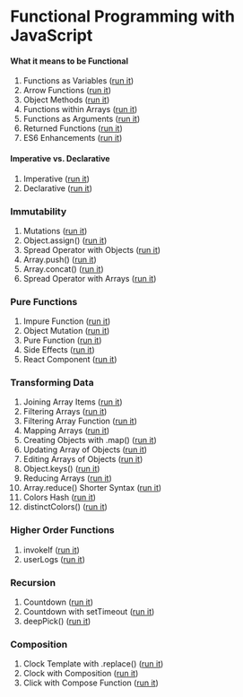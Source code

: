 # Functional Programming with JavaScript

#### What it means to be Functional

1. Functions as Variables ([run it](https://jsbin.com/hopomod/1/edit?js,console))
2. Arrow Functions ([run it](https://jsbin.com/hopomod/3/edit?js,console))
3. Object Methods ([run it](https://jsbin.com/lamujat/edit?js,console))
4. Functions within Arrays ([run it](https://jsbin.com/qoparag/edit?js,console))
5. Functions as Arguments ([run it](https://jsbin.com/hopomod/5/edit?js,console))
6. Returned Functions ([run it](https://jsbin.com/boyihum/1/edit?js,console))
7. ES6 Enhancements ([run it](https://jsbin.com/boyihum/2/edit?js,console))

#### Imperative vs. Declarative

1. Imperative ([run it](https://jsbin.com/cuqapu/1/edit?js,console))
2. Declarative ([run it](http://jsbin.com/cuqapu/2/edit?js,console))

### Immutability

1. Mutations ([run it](http://jsbin.com/kemimi/1/edit?js,console))
2. Object.assign() ([run it](http://jsbin.com/kemimi/2/edit?js,console))
3. Spread Operator with Objects ([run it](http://jsbin.com/kemimi/3/edit?js,console))
4. Array.push() ([run it](http://jsbin.com/kemimi/4/edit?js,console))
5. Array.concat() ([run it](http://jsbin.com/kemimi/5/edit?js,console))
6. Spread Operator with Arrays ([run it](http://jsbin.com/kemimi/6/edit?js,console))

### Pure Functions

1. Impure Function ([run it](http://jsbin.com/kosogo/1/edit?js,console))
2. Object Mutation ([run it](http://jsbin.com/kosogo/2/edit?js,console))
3. Pure Function ([run it](http://jsbin.com/kosogo/3/edit?js,console))
4. Side Effects ([run it](http://jsbin.com/kosogo/4/edit?js,console))
5. React Component ([run it](http://jsbin.com/kosogo/5/edit?js,console))

### Transforming Data

1. Joining Array Items ([run it](http://jsbin.com/qehige/1/edit?js,console))
2. Filtering Arrays ([run it](http://jsbin.com/qehige/2/edit?js,console))
3. Filtering Array Function ([run it](http://jsbin.com/qehige/3/edit?js,console))
4. Mapping Arrays ([run it](http://jsbin.com/qehige/4/edit?js,console))
5. Creating Objects with .map() ([run it](http://jsbin.com/qehige/5/edit?js,console))
6. Updating Array of Objects ([run it](http://jsbin.com/qehige/6/edit?js,console))
7. Editing Arrays of Objects ([run it](http://jsbin.com/qehige/7/edit?js,console))
8. Object.keys() ([run it](http://jsbin.com/qehige/8/edit?js,console))
9. Reducing Arrays ([run it](http://jsbin.com/qehige/9/edit?js,console))
10. Array.reduce() Shorter Syntax ([run it](http://jsbin.com/qehige/10/edit?js,console))
11. Colors Hash ([run it](http://jsbin.com/qehige/11/edit?js,console))
12. distinctColors() ([run it](http://jsbin.com/qehige/12/edit?js,console))

### Higher Order Functions

1. invokeIf ([run it](http://jsbin.com/raxuyew/1/edit?js,console))
2. userLogs ([run it](http://jsbin.com/raxuyew/2/edit?js,console))

### Recursion

1. Countdown ([run it](http://jsbin.com/romezi/1/edit?js,console))
2. Countdown with setTimeout ([run it](http://jsbin.com/romezi/2/edit?js,console))
3. deepPick() ([run it](http://jsbin.com/romezi/3/edit?js,console))

### Composition

1. Clock Template with .replace() ([run it](http://jsbin.com/zivevu/1/edit?js,console))
2. Clock with Composition ([run it](http://jsbin.com/zivevu/2/edit?js,console))
3. Click with Compose Function ([run it](http://jsbin.com/zivevu/3/edit?js,console))